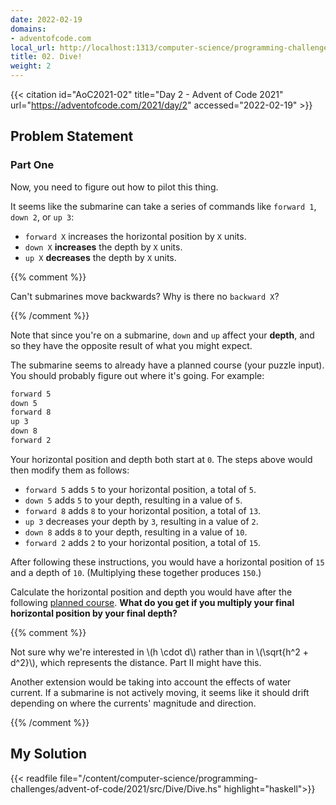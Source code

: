 ```yaml
---
date: 2022-02-19
domains:
- adventofcode.com
local_url: http://localhost:1313/computer-science/programming-challenges/advent-of-code/2021/src/02-dive/02-dive/
title: 02. Dive!
weight: 2
---
```


{{< citation
  id="AoC2021-02"
  title="Day 2 - Advent of Code 2021"
  url="https://adventofcode.com/2021/day/2"
  accessed="2022-02-19" >}}

## Problem Statement

### Part One

Now, you need to figure out how to pilot this thing.

It seems like the submarine can take a series of commands like `forward
1`, `down 2`, or `up 3`:

* `forward X` increases the horizontal position by `X` units.
* `down X` **increases** the depth by `X` units.
* `up X` **decreases** the depth by `X` units.

{{% comment %}}

Can't submarines move backwards? Why is there no `backward X`?

{{% /comment %}}

Note that since you're on a submarine, `down` and `up` affect your
**depth**, and so they have the opposite result of what you might
expect.

The submarine seems to already have a planned course (your puzzle
input). You should probably figure out where it's going. For example:

```md
forward 5
down 5
forward 8
up 3
down 8
forward 2
```

Your horizontal position and depth both start at `0`. The steps above
would then modify them as follows:

- `forward 5` adds `5` to your horizontal position, a total of `5`.
- `down 5` adds `5` to your depth, resulting in a value of `5`.
- `forward 8` adds `8` to your horizontal position, a total of `13`.
- `up 3` decreases your depth by `3`, resulting in a value of `2`.
- `down 8` adds `8` to your depth, resulting in a value of `10`.
- `forward 2` adds `2` to your horizontal position, a total of `15`.

After following these instructions, you would have a horizontal position
of `15` and a depth of `10`. (Multiplying these together produces
`150`.)

Calculate the horizontal position and depth you would have after the
following [planned course](https://adventofcode.com/2021/day/2/input).
**What do you get if you multiply your final horizontal position by your
final depth?**

{{% comment %}}

Not sure why we're interested in \\(h \cdot d\\) rather than in
\\(\sqrt{h^2 + d^2}\\), which represents the distance. Part II might
have this.

Another extension would be taking into account the effects of water
current. If a submarine is not actively moving, it seems like it should
drift depending on where the currents' magnitude and direction.

{{% /comment %}}

## My Solution

{{< readfile
  file="/content/computer-science/programming-challenges/advent-of-code/2021/src/Dive/Dive.hs"
  highlight="haskell">}}
